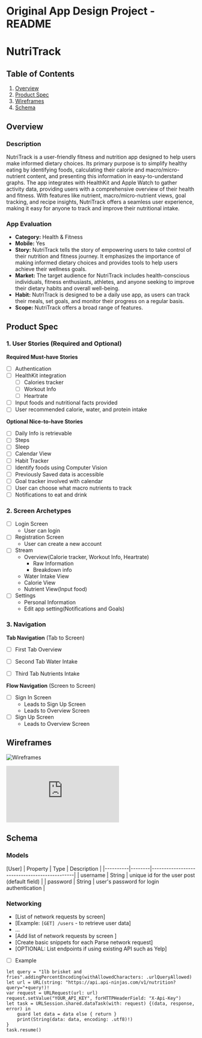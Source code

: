 Original App Design Project - README 
===

# NutriTrack

## Table of Contents

1. [Overview](#Overview)
2. [Product Spec](#Product-Spec)
3. [Wireframes](#Wireframes)
4. [Schema](#Schema)

## Overview

### Description

NutriTrack is a user-friendly fitness and nutrition app designed to help users make informed dietary choices. Its primary purpose is to simplify healthy eating by identifying foods, calculating their calorie and macro/micro-nutrient content, and presenting this information in easy-to-understand graphs. The app integrates with HealthKit and Apple Watch to gather activity data, providing users with a comprehensive overview of their health and fitness. With features like nutrient, macro/micro-nutrient views, goal tracking, and recipe insights, NutriTrack offers a seamless user experience, making it easy for anyone to track and improve their nutritional intake.

### App Evaluation

- **Category:** Health & Fitness
- **Mobile:** Yes
- **Story:**  NutriTrack tells the story of empowering users to take control of their nutrition and fitness journey. It emphasizes the importance of making informed dietary choices and provides tools to help users achieve their wellness goals.
- **Market:** The target audience for NutriTrack includes health-conscious individuals, fitness enthusiasts, athletes, and anyone seeking to improve their dietary habits and overall well-being.
- **Habit:** NutriTrack is designed to be a daily use app, as users can track their meals, set goals, and monitor their progress on a regular basis.
- **Scope:** NutriTrack offers a broad range of features.

## Product Spec

### 1. User Stories (Required and Optional)

**Required Must-have Stories**

- [ ] Authentication
- [ ] HealthKit integration
    - [ ] Calories tracker
    - [ ] Workout Info
    - [ ] Heartrate
- [ ] Input foods and nutritional facts provided
- [ ] User recommended calorie, water, and protein intake

**Optional Nice-to-have Stories**

- [ ] Daily Info is retrievable
- [ ] Steps
- [ ] Sleep
- [ ] Calendar View
- [ ] Habit Tracker
- [ ] Identify foods using Computer Vision
- [ ] Previously Saved data is accessible
- [ ] Goal tracker involved with calendar
- [ ] User can choose what macro nutrients to track
- [ ] Notifications to eat and drink

### 2. Screen Archetypes

- [ ] Login Screen
    * User can login
- [ ] Registration Screen
    * User can create a new account
- [ ] Stream
    * Overview(Calorie tracker, Workout Info, Heartrate)
        * Raw Information
        * Breakdown info
    * Water Intake View
    * Calorie View
    * Nutrient View(Input food)
- [ ] Settings
    * Personal Information
    * Edit app setting(Notifications and Goals)

### 3. Navigation

**Tab Navigation** (Tab to Screen)


- [ ] First Tab Overview 
- [ ] Second Tab Water Intake
- [ ] Third Tab Nutrients Intake


**Flow Navigation** (Screen to Screen)

- [ ] Sign In Screen
  * Leads to Sign Up Screen
  * Leads to Overview Screen
- [ ] Sign Up Screen
  * Leads to Overview Screen


## Wireframes

![Wireframes](https://hackmd.io/_uploads/ryIk6BvlR.jpg)

![NutriTrack.pdf](https://github.com/Topusaha/NutriTrack/files/15123008/NutriTrack.pdf)

## Schema 


### Models

[User]
| Property | Type   | Description                                  |
|----------|--------|----------------------------------------------|
| username | String | unique id for the user post (default field)   |
| password | String | user's password for login authentication      |



### Networking

- [List of network requests by screen]
- [Example: `[GET] /users` - to retrieve user data]
- ...
- [Add list of network requests by screen ]
- [Create basic snippets for each Parse network request]
- [OPTIONAL: List endpoints if using existing API such as Yelp]

- [ ] Example
```
let query = "1lb brisket and fries".addingPercentEncoding(withAllowedCharacters: .urlQueryAllowed)
let url = URL(string: "https://api.api-ninjas.com/v1/nutrition?query="+query!)!
var request = URLRequest(url: url)
request.setValue("YOUR_API_KEY", forHTTPHeaderField: "X-Api-Key")
let task = URLSession.shared.dataTask(with: request) {(data, response, error) in
    guard let data = data else { return }
    print(String(data: data, encoding: .utf8)!)
}
task.resume()
